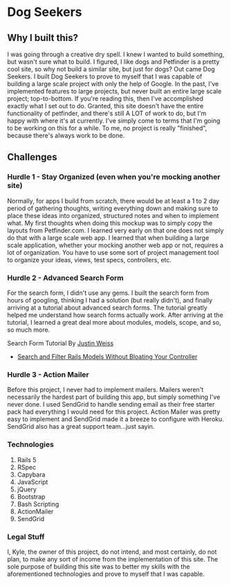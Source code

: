 # Dog Seekers

## Why I built this?

I was going through a creative dry spell. I knew I wanted to build something,
but wasn't sure what to build. I figured, I like dogs and Petfinder is a pretty 
cool site, so why not build a similar site, but just for dogs? Out came Dog Seekers.
I built Dog Seekers to prove to myself that I was capable of building a large
scale project with only the help of Google. In the past, I've implemented 
features to large projects, but never built an entire large scale project; top-to-bottom.
If you're reading this, then I've accomplished exactly what I set out to do.
Granted, this site doesn't have the entire functionality of petfinder, and
there's still A LOT of work to do, but I'm happy with where it's at currently.
I've simply come to terms that I'm going to be working on this for a while. 
To me, no project is really "finished", because there's always work to be
done.

## Challenges

### Hurdle 1 - Stay Organized (even when you're mocking another site)

Normally, for apps I build from scratch, there would be at least a 1 to 2 day 
period of gathering thoughts, writing everything down and making sure to place 
these ideas into organized, structured notes and when to implement what. My 
first thoughts when doing this mockup was to simply copy the layouts from 
Petfinder.com. I learned very early on that one does not simply do that 
with a large scale web app. I learned that when building a large scale application, 
whether your mocking another web app or not, requires a lot of organization.
You have to use some sort of project management tool to organize 
your ideas, views, test specs, controllers, etc. 

### Hurdle 2 - Advanced Search Form

For the search form, I didn't use any gems. I built the search form from hours of
googling, thinking I had a solution (but really didn't), and finally arriving at
a tutorial about advanced search forms. The tutorial greatly helped me understand how search forms
actually work. After arriving at the tutorial, I learned a great deal more about
modules, models, scope, and so, so much more.

Search Form Tutorial By [Justin Weiss](http://www.justinweiss.com/)
- [Search and Filter Rails Models Without Bloating Your Controller](http://www.justinweiss.com/articles/search-and-filter-rails-models-without-bloating-your-controller/)

### Hurdle 3 - Action Mailer

Before this project, I never had to implement mailers. Mailers weren't
necessarily the hardest part of building this app, but simply something I've
never done. I used SendGrid to handle sending email as their free starter pack had
everything I would need for this project. Action Mailer was pretty easy to
implement and SendGrid made it a breeze to configure with Heroku. SendGrid also
has a great support team...just sayin.

### Technologies
 
  1. Rails 5
  2. RSpec
  3. Capybara
  5. JavaScript
  6. jQuery
  7. Bootstrap
  8. Bash Scripting
  9. ActionMailer
  10. SendGrid
  

### Legal Stuff
I, Kyle, the owner of this project, do not intend, and most certainly, do not
plan, to make any sort of income from the implementation of this site. The sole 
purpose of building this site was to better my skills with the aforementioned technologies
and prove to myself that I was capable.
